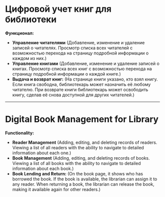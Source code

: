 # Цифровой учет книг для библиотеки

**Функционал:**

- **Управление читателями** (Добавление, изменение и удаление записей о читателях. Просмотр списка всех читателей с возможностью перехода на страницу подробной информации о каждом из них.)
- **Управление книгами** (Добавление, изменение и удаление записей о книгах. Просмотр списка всех книг с возможностью перехода на страницу подробной информации о каждой книге.)
- **Выдача и возврат книг:** (На странице книги указано, кто взял книгу. Если книга свободна, библиотекарь может назначить её любому читателю. При возврате книги библиотекарь может освободить книгу, сделав её снова доступной для других читателей.)

---

# Digital Book Management for Library

**Functionality:**

- **Reader Management** (Adding, editing, and deleting records of readers. Viewing a list of all readers with the ability to navigate to detailed information about each one.)
- **Book Management** (Adding, editing, and deleting records of books. Viewing a list of all books with the ability to navigate to detailed information about each book.)
- **Book Lending and Return:** (On the book page, it shows who has borrowed the book. If the book is available, the librarian can assign it to any reader. When returning a book, the librarian can release the book, making it available again for other readers.)
